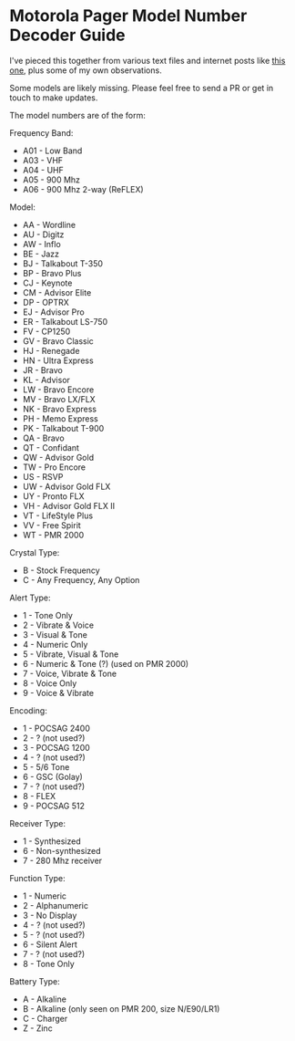 Motorola Pager Model Number Decoder Guide
=========================================

I've pieced this together from various text files and internet posts like [this one](https://www.funkmeldesystem.de/threads/31195-Programmierproblem-Motorola-AdvisorAAA/page2), plus some of my own observations.

Some models are likely missing.  Please feel free to send a PR or get in touch to make updates.

The model numbers are of the form:

<Frequency Band><Model><Crystal Type><Alert Type><Encoding><Receiver Type><Function Type><Battery Type><Revision>

Frequency Band:
* A01 - Low Band
* A03 - VHF
* A04 - UHF
* A05 - 900 Mhz
* A06 - 900 Mhz 2-way (ReFLEX)

Model:
* AA - Wordline
* AU - Digitz
* AW - Inflo
* BE - Jazz
* BJ - Talkabout T-350
* BP - Bravo Plus
* CJ - Keynote
* CM - Advisor Elite
* DP - OPTRX
* EJ - Advisor Pro
* ER - Talkabout LS-750
* FV - CP1250
* GV - Bravo Classic
* HJ - Renegade
* HN - Ultra Express
* JR - Bravo
* KL - Advisor
* LW - Bravo Encore
* MV - Bravo LX/FLX
* NK - Bravo Express
* PH - Memo Express
* PK - Talkabout T-900 
* QA - Bravo
* QT - Confidant
* QW - Advisor Gold
* TW - Pro Encore
* US - RSVP
* UW - Advisor Gold FLX
* UY - Pronto FLX
* VH - Advisor Gold FLX II
* VT - LifeStyle Plus
* VV - Free Spirit
* WT - PMR 2000

Crystal Type:
* B - Stock Frequency
* C - Any Frequency, Any Option

Alert Type:
* 1 - Tone Only
* 2 - Vibrate & Voice
* 3 - Visual & Tone
* 4 - Numeric Only
* 5 - Vibrate, Visual & Tone
* 6 - Numeric & Tone (?) (used on PMR 2000)
* 7 - Voice, Vibrate & Tone
* 8 - Voice Only
* 9 - Voice & Vibrate

Encoding:
* 1 - POCSAG 2400
* 2 - ? (not used?)
* 3 - POCSAG 1200
* 4 - ? (not used?)
* 5 - 5/6 Tone
* 6 - GSC (Golay)
* 7 - ? (not used?)
* 8 - FLEX
* 9 - POCSAG 512

Receiver Type:
* 1 - Synthesized
* 6 - Non-synthesized
* 7 - 280 Mhz receiver


Function Type:
* 1 - Numeric
* 2 - Alphanumeric
* 3 - No Display
* 4 - ? (not used?)
* 5 - ? (not used?)
* 6 - Silent Alert
* 7 - ? (not used?)
* 8 - Tone Only


Battery Type:
* A - Alkaline
* B - Alkaline (only seen on PMR 200, size N/E90/LR1)
* C - Charger
* Z - Zinc


